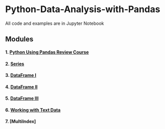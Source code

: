 # Python-Data-Analysis-with-Pandas
All code and examples are in Jupyter Notebook

## Modules
#### 1. [Python Using Pandas Review Course](https://github.com/HuilinLu/Python-Data-Analysis-with-Pandas/blob/master/Python%20Using%20Pandas%20Review%20Course.ipynb)
#### 2. [Series](https://github.com/HuilinLu/Python-Data-Analysis-with-Pandas/blob/master/Series.ipynb)
#### 3. [DataFrame I](https://github.com/HuilinLu/Python-Data-Analysis-with-Pandas/blob/master/DataFrame%20%201.ipynb)
#### 4. [DataFrame II](https://github.com/HuilinLu/Python-Data-Analysis-with-Pandas/blob/master/DataFrames%20II.ipynb)
#### 5. [DataFrame III](https://github.com/HuilinLu/Python-Data-Analysis-with-Pandas/blob/master/DataFrames%20III.ipynb)
#### 6. [Working with Text Data](https://github.com/HuilinLu/Python-Data-Analysis-with-Pandas/blob/master/Working%20with%20Text%20Data.ipynb)
#### 7. [MultiIndex]
